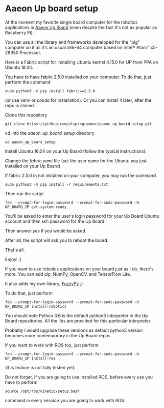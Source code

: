 # Aaeon Up board setup


At the moment my favorite single board computer for the robotics applications  is [Aaeon Up Board](https://www.aaeon.com/en/p/up-board-computer-board-for-professional-makers) (even despite the fact it's not as popular as Raspberry Pi).

You can use all the library and frameworks developed for the "big" computer on it as it's an usual x86-64 computer based on Intel® Atom™ x5-Z8350 Processor. 

Here is a Fabric script for installing Ubuntu kernel 4.15.0 for UP from PPA on Ubuntu 18.04.

You have to have fabric 2.5.0 installed on your computer. To do that, just perform the command

    sudo python3 -m pip install fabric==2.5.0
    
(or use *venv* or *conda* for installation). Or you can install it later, after the repo is cloned.

Clone this repository

    git clone https://github.com/alsprogrammer/aaeon_up_board_setup.git
    
cd into the *aaeon_up_board_setup* directory

    cd aaeon_up_board_setup
    
Install Ubuntu 16.04 on your Up Board (follow the typical instructions).

Change the *fabric.yaml* file (set the user name for the Ubuntu you just installed on your Up Board) 

If fabric 2.5.0 in not installed on your computer, you may run the command

    sudo python3 -m pip install -r requirements.txt

Then run the script

    fab --prompt-for-login-password --prompt-for-sudo-password -H UP_BOARD_IP get-system-ready
    
You'll be asked to enter the user's login password for your Up Board Ubuntu account and then ssh password for the Up Board.

Then answer *yes* if you would be asked. 

After all, the script will ask you to reboot the board.

That's all.

Enjoy! :)

If you want to use robotics applications on your board just as I do, there's more. You can add pip, NumPy, OpenCV, and TensorFlow Lite.

It also adds my own library, [FuzzyPy](https://github.com/alsprogrammer/PythonFuzzyLogic) ;)

To do that, just perform


    fab --prompt-for-login-password --prompt-for-sudo-password -H UP_BOARD_IP install-robotics
    
You should note  Python 3.6 is the default python3 interpreter in the Up Board repositories. All the libs are provided for this particular interpreter.

Probably I would upgrade these versions as default python3 version becomes more contemporary in the Up Board repos.  

If you want to work with ROS too, just perform

    fab --prompt-for-login-password --prompt-for-sudo-password -H UP_BOARD_IP install-ros
    
(this feature is not fully tested yet).

Do not forget, if you are going to use installed ROS, before every use you have to perform

    source /opt/ros/kinetic/setup.bash
    
command in every session you are going to work with ROS. 